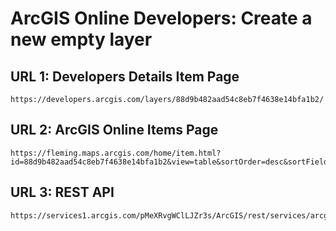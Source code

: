 # ArcGIS Online Developers: Create a new empty layer
## URL 1: Developers Details Item Page
```
https://developers.arcgis.com/layers/88d9b482aad54c8eb7f4638e14bfa1b2/
```

## URL 2: ArcGIS Online Items Page
```
https://fleming.maps.arcgis.com/home/item.html?id=88d9b482aad54c8eb7f4638e14bfa1b2&view=table&sortOrder=desc&sortField=defaultFSOrder#overview
```

## URL 3: REST API
```
https://services1.arcgis.com/pMeXRvgWClLJZr3s/ArcGIS/rest/services/arcgis_online_developer_create_a_new_empty_layer/FeatureServer
```
